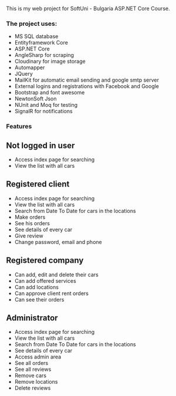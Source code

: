 This is my web project for SoftUni - Bulgaria ASP.NET Core Course.

### The project uses:
- MS SQL database
- Entityframework Core
- ASP.NET Core
- AngleSharp for scraping
- Cloudinary for image storage
- Automapper
- JQuery
- MailKit for automatic email sending and google smtp server
- External logins and registrations with Facebook and Google
- Bootstrap and font awesome
- NewtonSoft Json
- NUnit and Moq for testing
- SignalR for notifications

### Features
## Not logged in user
- Access index page for searching
- View the list with all cars
## Registered client
- Access index page for searching
- View the list with all cars
- Search from Date To Date for cars in the locations
- Make orders
- See his orders
- See details of every car
- Give review
- Change password, email and phone

## Registered company
- Can add, edit and delete their cars
- Can add offered services
- Can add locations
- Can approve client rent orders
- Can see their orders

## Administrator
- Access index page for searching
- View the list with all cars
- Search from Date To Date for cars in the locations
- See details of every car
- Access admin area
- See all orders
- See all reviews
- Remove cars
- Remove locations
- Delete reviews
